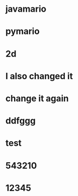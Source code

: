 # javamario
# pymario
# 2d
# I also changed it

# change it again

# ddfggg

# test

# 543210

# 12345


